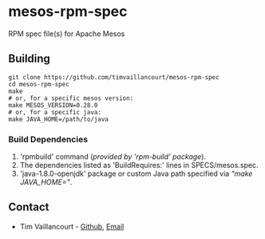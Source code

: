 # mesos-rpm-spec
RPM spec file(s) for Apache Mesos

## Building
```
git clone https://github.com/timvaillancourt/mesos-rpm-spec
cd mesos-rpm-spec
make
# or, for a specific mesos version:
make MESOS_VERSION=0.28.0
# or, for a specific java:
make JAVA_HOME=/path/to/java
```

### Build Dependencies
1. 'rpmbuild' command (*provided by 'rpm-build' package*).
2. The dependencies listed as 'BuildRequires:' lines in SPECS/mesos.spec.
3. 'java-1.8.0-openjdk' package or custom Java path specified via *"make JAVA_HOME="*.

## Contact
- Tim Vaillancourt - [Github](https://github.com/timvaillancourt), [Email](mailto:tim.vaillancourt@percona.com)
